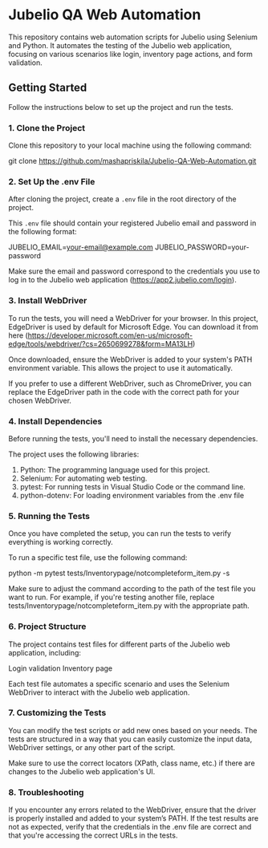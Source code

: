 # Jubelio QA Web Automation

This repository contains web automation scripts for Jubelio using Selenium and Python. It automates the testing of the Jubelio web application, focusing on various scenarios like login, inventory page actions, and form validation.

## Getting Started

Follow the instructions below to set up the project and run the tests.

### 1. Clone the Project

Clone this repository to your local machine using the following command:

git clone https://github.com/mashapriskila/Jubelio-QA-Web-Automation.git

### 2. Set Up the .env File

After cloning the project, create a `.env` file in the root directory of the project.

This `.env` file should contain your registered Jubelio email and password in the following format:

JUBELIO_EMAIL=your-email@example.com
JUBELIO_PASSWORD=your-password

Make sure the email and password correspond to the credentials you use to log in to the Jubelio web application (https://app2.jubelio.com/login).

### 3. Install WebDriver
To run the tests, you will need a WebDriver for your browser. In this project, EdgeDriver is used by default for Microsoft Edge. You can download it from here (https://developer.microsoft.com/en-us/microsoft-edge/tools/webdriver/?cs=2650699278&form=MA13LH)

Once downloaded, ensure the WebDriver is added to your system's PATH environment variable. This allows the project to use it automatically.

If you prefer to use a different WebDriver, such as ChromeDriver, you can replace the EdgeDriver path in the code with the correct path for your chosen WebDriver.

### 4. Install Dependencies
Before running the tests, you'll need to install the necessary dependencies.

The project uses the following libraries:

1. Python: The programming language used for this project.
2. Selenium: For automating web testing.
3. pytest: For running tests in Visual Studio Code or the command line.
4. python-dotenv: For loading environment variables from the .env file

### 5. Running the Tests
Once you have completed the setup, you can run the tests to verify everything is working correctly.

To run a specific test file, use the following command:

python -m pytest tests/Inventorypage/notcompleteform_item.py -s

Make sure to adjust the command according to the path of the test file you want to run. For example, if you're testing another file, replace tests/Inventorypage/notcompleteform_item.py with the appropriate path.

### 6. Project Structure
The project contains test files for different parts of the Jubelio web application, including:

Login validation
Inventory page 

Each test file automates a specific scenario and uses the Selenium WebDriver to interact with the Jubelio web application.

### 7. Customizing the Tests
You can modify the test scripts or add new ones based on your needs. The tests are structured in a way that you can easily customize the input data, WebDriver settings, or any other part of the script.

Make sure to use the correct locators (XPath, class name, etc.) if there are changes to the Jubelio web application's UI.

### 8. Troubleshooting
If you encounter any errors related to the WebDriver, ensure that the driver is properly installed and added to your system’s PATH.
If the test results are not as expected, verify that the credentials in the .env file are correct and that you're accessing the correct URLs in the tests.

